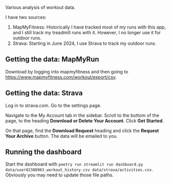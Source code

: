 Various analysis of workout data.

I have two sources:
1. MapMyFitness: Historically I have tracked most of my runs with this app, and I still track my treadmill runs with it. However, I no longer use it for outdoor runs.
2. Strava: Starting in June 2024, I use Strava to track my outdoor runs.

## Getting the data: MapMyRun

Download by logging into mapmyfitness and then going to https://www.mapmyfitness.com/workout/export/csv.


## Getting the data: Strava

Log in to strava.com.
Go to the settings page.

Navigate to the My Account tab in the sidebar.
Scroll to the bottom of the page, to the heading **Download or Delete Your Account**.
Click **Get Started**.

On that page, find the **Download Request** heading and click the **Request Your Archive** button.
The data will be emailed to you.

## Running the dashboard

Start the dashboard with `poetry run streamlit run dashboard.py data/user82388963_workout_history.csv data/strava/activities.csv`.
Obviously you may need to update those file paths.
